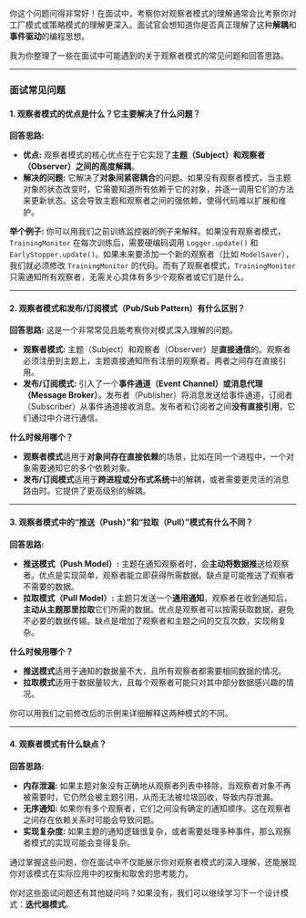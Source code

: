 你这个问题问得非常好！在面试中，考察你对观察者模式的理解通常会比考察你对工厂模式或策略模式的理解更深入。面试官会想知道你是否真正理解了这种**解耦**和**事件驱动**的编程思想。

我为你整理了一些在面试中可能遇到的关于观察者模式的常见问题和回答思路。

---

### 面试常见问题

#### 1. 观察者模式的优点是什么？它主要解决了什么问题？

**回答思路:**
* **优点:** 观察者模式的核心优点在于它实现了**主题（Subject）**和**观察者（Observer）**之间的**高度解耦**。
* **解决的问题:** 它解决了**对象间紧密耦合**的问题。如果没有观察者模式，当主题对象的状态改变时，它需要知道所有依赖于它的对象，并逐一调用它们的方法来更新状态。这会导致主题和观察者之间的强依赖，使得代码难以扩展和维护。

**举个例子:**
你可以用我们之前训练监控器的例子来解释。如果没有观察者模式，`TrainingMonitor` 在每次训练后，需要硬编码调用 `Logger.update()` 和 `EarlyStopper.update()`。如果未来要添加一个新的观察者（比如 `ModelSaver`），我们就必须修改 `TrainingMonitor` 的代码。而有了观察者模式，`TrainingMonitor` 只需通知所有观察者，无需关心具体有多少个观察者或它们是什么。

---

#### 2. 观察者模式和发布/订阅模式（Pub/Sub Pattern）有什么区别？

**回答思路:**
这是一个非常常见且能考察你对模式深入理解的问题。
* **观察者模式:** 主题（Subject）和观察者（Observer）是**直接通信**的。观察者必须注册到主题上，主题直接通知所有注册的观察者。两者之间存在直接引用。
* **发布/订阅模式:** 引入了一个**事件通道（Event Channel）**或**消息代理（Message Broker）**。发布者（Publisher）将消息发送给事件通道，订阅者（Subscriber）从事件通道接收消息。发布者和订阅者之间**没有直接引用**，它们通过中介进行通信。

**什么时候用哪个？**
* **观察者模式**适用于**对象间存在直接依赖**的场景，比如在同一个进程中，一个对象需要通知它的多个依赖对象。
* **发布/订阅模式**适用于**跨进程或分布式系统**中的解耦，或者需要更灵活的消息路由时。它提供了更高级别的解耦。

---

#### 3. 观察者模式中的“推送（Push）”和“拉取（Pull）”模式有什么不同？

**回答思路:**
* **推送模式（Push Model）:** 主题在通知观察者时，会**主动将数据推**送给观察者。优点是实现简单，观察者能立即获得所需数据。缺点是可能推送了观察者不需要的数据。
* **拉取模式（Pull Model）:** 主题只发送一个**通用通知**，观察者在收到通知后，**主动从主题那里拉取**它们所需的数据。优点是观察者可以按需获取数据，避免不必要的数据传输。缺点是增加了观察者和主题之间的交互次数，实现稍复杂。

**什么时候用哪个？**
* **推送模式**适用于通知的数据量不大，且所有观察者都需要相同数据的情况。
* **拉取模式**适用于数据量较大，且每个观察者可能只对其中部分数据感兴趣的情况。

你可以用我们之前修改后的示例来详细解释这两种模式的不同。

---

#### 4. 观察者模式有什么缺点？

**回答思路:**
* **内存泄漏:** 如果主题对象没有正确地从观察者列表中移除，当观察者对象不再被需要时，它仍然会被主题引用，从而无法被垃圾回收，导致内存泄漏。
* **无序通知:** 如果你有多个观察者，它们之间没有确定的通知顺序。这在观察者之间存在依赖关系时可能会导致问题。
* **实现复杂度:** 如果主题的通知逻辑很复杂，或者需要处理多种事件，那么观察者模式的实现可能会变得复杂。

通过掌握这些问题，你在面试中不仅能展示你对观察者模式的深入理解，还能展现你对该模式在实际应用中的权衡和取舍的思考能力。

你对这些面试问题还有其他疑问吗？如果没有，我们可以继续学习下一个设计模式：**迭代器模式**。